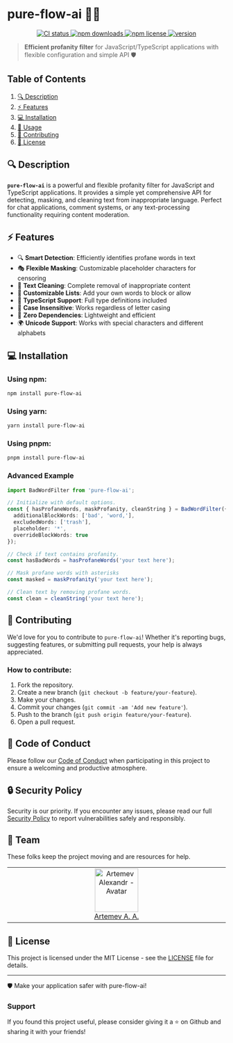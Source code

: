 # pure-flow-ai 🚫✨

<p align="center">
	<a href="https://github.com/Zilero232/pure-flow-ai">
    	<img src="https://img.shields.io/github/actions/workflow/status/Zilero232/pure-flow-ai/integrate.yaml?label=CI&logo=GitHub" alt="CI status">
  	</a>
	<a href="https://www.npmjs.com/package/pure-flow-ai">
    	<img src="https://img.shields.io/npm/dm/pure-flow-ai?logo=NPM" alt="npm downloads">
  	</a>
	<a href="https://github.com/Zilero232/pure-flow-ai">
    	<img src="https://img.shields.io/npm/l/pure-flow-ai" alt="npm license">
  	</a>
	<a href="https://github.com/Zilero232/pure-flow-ai">
    	<img src="https://img.shields.io/npm/v/pure-flow-ai?label=version" alt="version">
  	</a>
</p>

> **Efficient profanity filter** for JavaScript/TypeScript applications with flexible configuration and simple API 🛡️

## Table of Contents

1. [🔍 Description](#-description)
2. [⚡ Features](#-features)
3. [💻 Installation](#-installation)
4. [🚀 Usage](#-usage)
7. [🤝 Contributing](#-contributing)
8. [📄 License](#-license)

## 🔍 Description

**`pure-flow-ai`** is a powerful and flexible profanity filter for JavaScript and TypeScript applications. It provides a simple yet comprehensive API for detecting, masking, and cleaning text from inappropriate language. Perfect for chat applications, comment systems, or any text-processing functionality requiring content moderation.

## ⚡ Features

- 🔍 **Smart Detection**: Efficiently identifies profane words in text
- 🎭 **Flexible Masking**: Customizable placeholder characters for censoring
- 🧹 **Text Cleaning**: Complete removal of inappropriate content
- 📝 **Customizable Lists**: Add your own words to block or allow
- 💪 **TypeScript Support**: Full type definitions included
- 🔄 **Case Insensitive**: Works regardless of letter casing
- 🎯 **Zero Dependencies**: Lightweight and efficient
- 🌍 **Unicode Support**: Works with special characters and different alphabets

## 💻 Installation

### Using npm:

```bash
npm install pure-flow-ai
```

### Using yarn:

```bash
yarn install pure-flow-ai
```

### Using pnpm:

```bash
pnpm install pure-flow-ai
```

### Advanced Example

```typescript
import BadWordFilter from 'pure-flow-ai';

// Initialize with default options.
const { hasProfaneWords, maskProfanity, cleanString } = BadWordFilter({
  additionalBlockWords: ['bad', 'word,'],
  excludedWords: ['trash'],
  placeholder: '*',
  overrideBlockWords: true
});

// Check if text contains profanity.
const hasBadWords = hasProfaneWords('your text here');

// Mask profane words with asterisks
const masked = maskProfanity('your text here');

// Clean text by removing profane words.
const clean = cleanString('your text here');
```

## 🤝 Contributing

We'd love for you to contribute to `pure-flow-ai`! Whether it's reporting bugs, suggesting features, or submitting pull requests, your help is always appreciated.

### How to contribute:

1. Fork the repository.
2. Create a new branch (`git checkout -b feature/your-feature`).
3. Make your changes.
4. Commit your changes (`git commit -am 'Add new feature'`).
5. Push to the branch (`git push origin feature/your-feature`).
6. Open a pull request.

## 📜 Code of Conduct

Please follow our [Code of Conduct](CODE_OF_CONDUCT.md) when participating in this project to ensure a welcoming and productive atmosphere.

## 🔒 Security Policy

Security is our priority. If you encounter any issues, please read our full [Security Policy](SECURITY.md) to report vulnerabilities safely and responsibly.

## 👥 Team

These folks keep the project moving and are resources for help.

<table>
  <tbody>
    <tr>
      <td align="center" valign="top" width="11%">
        <a href="https://career.habr.com/zilero">
          <img src="https://avatars.githubusercontent.com/u/68345676?s=400&u=eb7df22c29a8aca48def78ec54a7526601c9fd8f&v=4" width="100" height="100" alt="Artemev Alexandr - Avatar">
          <br />
          Artemev A. A.
        </a>
      </td>
    </tr>
  </tbody>
</table>

## 📄 License

This project is licensed under the MIT License - see the [LICENSE](LICENSE) file for details.

---

🛡️ Make your application safer with pure-flow-ai!

### Support

If you found this project useful, please consider giving it a ⭐️ on Github and sharing it with your friends!
